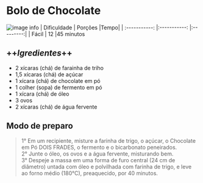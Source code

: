 # Bolo de Chocolate

![image info](https://www.receitasnestle.com.br/sites/default/files/styles/recipe_detail_desktop/public/srh_recipes/b6a911547d2a4fa622501fbea4a8e3ce.jpg.webp?itok=qbpRILZD)
| Dificuldade      | Porções |Tempo|
| :-----------: |:-----------: |:---------:|
| Fácil      | 12       |45 minutos

## ++_Igredientes_++
- 2 xícaras (chá) de farainha de triho
- 1,5 xícaras (chá) de açúcar
- 1 xícara (chá) de chocolate em pó
- 1 colher (sopa) de fermento em pó
- 1 xícara (chá) de óleo
- 3 ovos
- 2 xícaras (chá) de água fervente

## **Modo de preparo**
> 1° Em um recipiente, misture a farinha de trigo, o açúcar, o Chocolate em Pó DOIS FRADES, o fermento e o bicarbonato peneirados.
\
>2° Junte o óleo, os ovos e a água fervente, misturando bem.
\
>3° Despeje a massa em uma forma de furo central (24 cm de diâmetro) untada com óleo e polvilhada com farinha de trigo, e leve ao forno médio (180°C), preaquecido, por 40 minutos.
